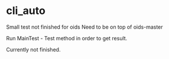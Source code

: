 # cli_auto

Small test not finished for oids
Need to be on top of oids-master

Run MainTest - Test method in order to get result. 

Currently not finished. 
